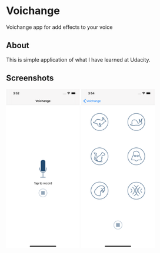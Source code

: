 # Voichange
Voichange app for add effects to your voice

## About
This is simple application of what I have learned at Udacity.

## Screenshots
<img src="https://github.com/serkancay/voichange-ios/blob/master/Simulator%20Screen%20Shot%20-%20iPhone%2011%20Pro%20Max%20-%202019-10-28%20at%2015.52.37.png" width="200"> <img src="https://github.com/serkancay/voichange-ios/blob/master/Simulator%20Screen%20Shot%20-%20iPhone%2011%20Pro%20Max%20-%202019-10-28%20at%2015.54.40.png" width="200">
